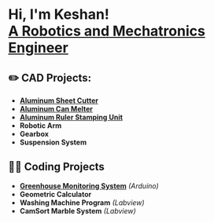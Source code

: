 <h1>Hi, I'm Keshan! <br/> <a href="https://www.linkedin.com/in/keshan-dassanayake-aa472a334/"> A Robotics and Mechatronics Engineer</a>
  
<h2>✏️ CAD Projects:</h2>

- <b>[Aluminum Sheet Cutter](https://github.com/Keshan-Dassanayake/Aluminum-Sheet-Cutter) </b>
- <b>[Aluminum Can Melter](https://github.com/Keshan-Dassanayake/Aluminum-Can-Melter)</b>
- <b>[Aluminum Ruler Stamping Unit](https://github.com/Keshan-Dassanayake/Aluminum-Ruler-Stamping-Unit)</b>
- <b>Robotic Arm</b>
- <b>Gearbox</b>
- <b>Suspension System</b>

<h2>🧑‍💻 Coding Projects</h2>

- <b>[Greenhouse Monitoring System](https://github.com/Keshan-Dassanayake/Greenhouse-Monitoring-System)</b> <i>(Arduino)</i>
- <b>Geometric Calculator</b> 
- <b>Washing Machine Program</b> <i>(Labview)</i>
- <b>CamSort Marble System</b> <i>(Labview)</i>
